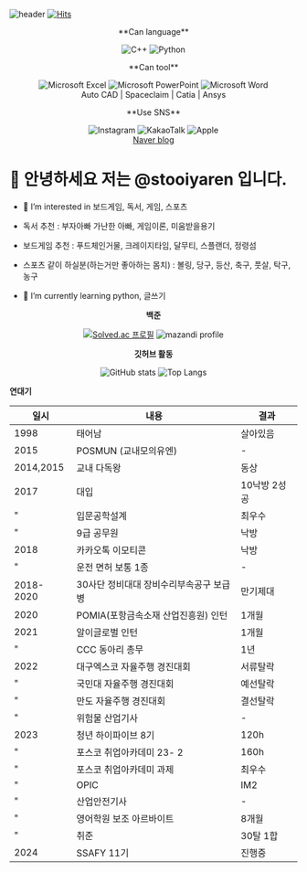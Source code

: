 ![header](https://capsule-render.vercel.app/api?type=wave&color=auto&text=一以貫之)
[![Hits](https://hits.seeyoufarm.com/api/count/incr/badge.svg?tab=overview&from=2024-01-01&to=2024-01-11&url=https%3A%2F%2Fgithub.com%2Fstooiyaren&count_bg=%23000000&title_bg=%2388AFF7&icon=opsgenie.svg&icon_color=%2361E7DB&title=welcome&edge_flat=true)](https://hits.seeyoufarm.com)

<div align=center>
  **Can language**
  
  ![C++](https://img.shields.io/badge/c++-%2300599C.svg?style=for-the-badge&logo=c%2B%2B&logoColor=white)
  ![Python](https://img.shields.io/badge/python-3670A0?style=for-the-badge&logo=python&logoColor=ffdd54)
</div>


<div align=center>
  **Can tool**
  
  ![Microsoft Excel](https://img.shields.io/badge/Microsoft_Excel-217346?style=for-the-badge&logo=microsoft-excel&logoColor=white)
  ![Microsoft PowerPoint](https://img.shields.io/badge/Microsoft_PowerPoint-B7472A?style=for-the-badge&logo=microsoft-powerpoint&logoColor=white)
  ![Microsoft Word](https://img.shields.io/badge/Microsoft_Word-2B579A?style=for-the-badge&logo=microsoft-word&logoColor=white)  
  Auto CAD | Spaceclaim | Catia | Ansys
</div>

<div align=center>
  **Use SNS**
  
  ![Instagram](https://img.shields.io/badge/Instagram-%23E4405F.svg?style=for-the-badge&logo=Instagram&logoColor=white)
  ![KakaoTalk](https://img.shields.io/badge/kakaotalk-ffcd00.svg?style=for-the-badge&logo=kakaotalk&logoColor=000000)
  ![Apple](https://img.shields.io/badge/Apple-%23000000.svg?style=for-the-badge&logo=apple&logoColor=white)  
  [Naver blog](https://blog.naver.com/jk05117)
</div>

# 👋 안녕하세요 저는 @stooiyaren 입니다.
- 👀 I’m interested in 보드게임, 독서, 게임, 스포츠
 - 독서 추천 : 부자아빠 가난한 아빠, 게임이론, 미움받을용기
 - 보드게임 추천 : 푸드체인거물, 크레이지타임, 달무티, 스플랜더, 정령섬
 - 스포츠 같이 하실분(하는거만 좋아하는 몸치) : 볼링, 당구, 등산, 축구, 풋살, 탁구, 농구

- 🌱 I’m currently learning python, 글쓰기

<div align=center>
 
  **백준** 

[![Solved.ac
프로필](http://mazassumnida.wtf/api/generate_badge?boj=jk05117)](https://solved.ac/{handle})
![mazandi profile](http://mazandi.herokuapp.com/api?handle=jk05117&theme=warm)
</div>


<div align=center>

  **깃허브 활동**
  
![GitHub stats](https://github-readme-stats.vercel.app/api?username=stooiyaren&show_icons=true&theme=radical)
![Top Langs](https://github-readme-stats.vercel.app/api/top-langs/?username=stooiyaren)
</div>




<div align=left>
  

  **연대기**
  
  일시 | 내용 | 결과
  -- | -- | --
  1998 | 태어남 | 살아있음
  2015 | POSMUN (교내모의유엔) | -
  2014,2015| 교내 다독왕 | 동상
  2017 | 대입 | 10낙방 2성공
  " | 입문공학설계 | 최우수
  " | 9급 공무원 | 낙방
  2018 | 카카오톡 이모티콘 | 낙방
  " | 운전 면허 보통 1종 | -
  2018-2020 | 30사단 정비대대 장비수리부속공구 보급병 | 만기제대
  2020 | POMIA(포항금속소재 산업진흥원) 인턴 | 1개월
  2021 | 알이글로벌 인턴 | 1개월
  " | CCC 동아리 총무 | 1년
  2022 | 대구엑스코 자율주행 경진대회 | 서류탈락
  " | 국민대 자율주행 경진대회 | 예선탈락
  " | 만도 자율주행 경진대회 | 결선탈락
  " | 위험물 산업기사 | -
  2023 | 청년 하이파이브 8기 | 120h
  " | 포스코 취업아카데미 23- 2 | 160h
  " | 포스코 취업아카데미 과제 | 최우수
  " | OPIC | IM2
  " | 산업안전기사 | -
  " | 영어학원 보조 아르바이트 | 8개월
  " | 취준 | 30탈 1합
  2024 | SSAFY 11기 | 진행중


  
</div>

<!---
stooiyaren/stooiyaren is a ✨ special ✨ repository because its `README.md` (this file) appears on your GitHub profile.
You can click the Preview link to take a look at your changes.
--->
